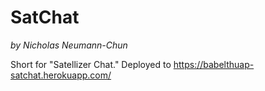 # SatChat

_by Nicholas Neumann-Chun_

Short for "Satellizer Chat." Deployed to https://babelthuap-satchat.herokuapp.com/